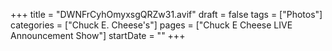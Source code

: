 +++
title = "DWNFrCyhOmyxsgQRZw31.avif"
draft = false
tags = ["Photos"]
categories = ["Chuck E. Cheese's"]
pages = ["Chuck E Cheese LIVE Announcement Show"]
startDate = ""
+++
